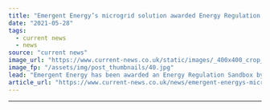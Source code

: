 ```yaml
---
title: "Emergent Energy’s microgrid solution awarded Energy Regulation Sandbox by Ofgem"
date: "2021-05-28"
tags: 
  - current news
  - news
source: "current news"
image_url: "https://www.current-news.co.uk/static/images/_400x400_crop_center-center/Rooftop_solar_-_piqsels_NC.jpg"
image_fp: "/assets/img/post_thumbnails/40.jpg"
lead: "​Emergent Energy has been awarded an Energy Regulation Sandbox by Ofgem for its smart local energy system solution."
article_url: "https://www.current-news.co.uk/news/emergent-energys-microgrid-solution-awarded-energy-regulation-sandbox-by-ofgem?utm_source=rss-feeds&utm_medium=rss&utm_campaign=rss"
---
```


---
